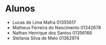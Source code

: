 # Alunos

* Lucas de Lima Mafra	01355617
* Matheus Ferreira do Nascimento	01342678
* Nathan Henrique dos Santos	01356166
* Stefania Silva de Melo	01362974
